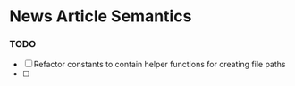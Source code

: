# News Article Semantics

### TODO
- [ ] Refactor constants to contain helper functions for creating file paths 
- [ ] 